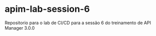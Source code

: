 # apim-lab-session-6
Repositorio para o lab de CI/CD para a sessão 6 do treinamento de API Manager 3.0.0 
